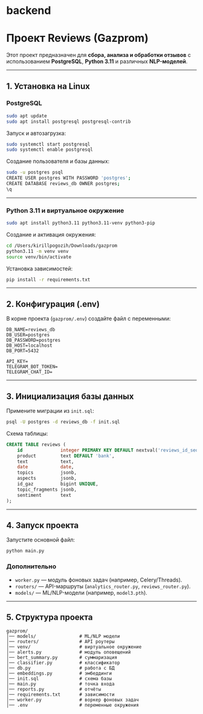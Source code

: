 # backend
# Проект **Reviews (Gazprom)**

Этот проект предназначен для **сбора, анализа и обработки отзывов** с использованием **PostgreSQL**, **Python 3.11** и различных **NLP-моделей**.

---

## 1. Установка на Linux

### PostgreSQL

```bash
sudo apt update
sudo apt install postgresql postgresql-contrib
```

Запуск и автозагрузка:

```bash
sudo systemctl start postgresql
sudo systemctl enable postgresql
```

Создание пользователя и базы данных:

```bash
sudo -u postgres psql
CREATE USER postgres WITH PASSWORD 'postgres';
CREATE DATABASE reviews_db OWNER postgres;
\q
```

---

### Python 3.11 и виртуальное окружение

```bash
sudo apt install python3.11 python3.11-venv python3-pip
```

Создание и активация окружения:

```bash
cd /Users/kirillpogozih/Downloads/gazprom
python3.11 -m venv venv
source venv/bin/activate
```

Установка зависимостей:

```bash
pip install -r requirements.txt
```

---

## 2. Конфигурация (.env)

В корне проекта (`gazprom/.env`) создайте файл с переменными:

```env
DB_NAME=reviews_db
DB_USER=postgres
DB_PASSWORD=postgres
DB_HOST=localhost
DB_PORT=5432

API_KEY=
TELEGRAM_BOT_TOKEN=
TELEGRAM_CHAT_ID=
```

---

## 3. Инициализация базы данных

Примените миграции из `init.sql`:

```bash
psql -U postgres -d reviews_db -f init.sql
```

Схема таблицы:

```sql
CREATE TABLE reviews (
    id              integer PRIMARY KEY DEFAULT nextval('reviews_id_seq'::regclass),
    product         text DEFAULT 'bank',
    text            text,
    date            date,
    topics          jsonb,
    aspects         jsonb,
    id_gaz          bigint UNIQUE,
    topic_fragments jsonb,
    sentiment       text
);
```

---

## 4. Запуск проекта

Запустите основной файл:

```bash
python main.py
```

### Дополнительно
- `worker.py` — модуль фоновых задач (например, Celery/Threads).
- `routers/` — API-маршруты (`analytics_router.py`, `reviews_router.py`).
- `models/` — ML/NLP-модели (например, `model3.pth`).

---

## 5. Структура проекта

```
gazprom/
│── models/                # ML/NLP модели
│── routers/               # API роутеры
│── venv/                  # виртуальное окружение
│── alerts.py              # модуль оповещений
│── bert_summary.py        # суммаризация
│── classifier.py          # классификатор
│── db.py                  # работа с БД
│── embeddings.py          # эмбеддинги
│── init.sql               # схема базы
│── main.py                # точка входа
│── reports.py             # отчёты
│── requirements.txt       # зависимости
│── worker.py              # воркер фоновых задач
│── .env                   # переменные окружения
```
